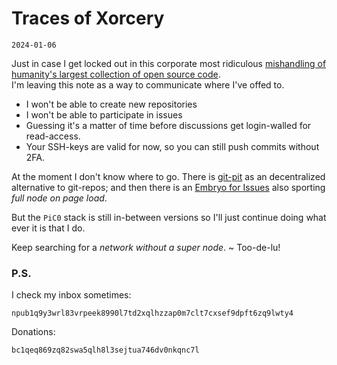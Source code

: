 # Traces of Xorcery
`2024-01-06`

Just in case I get locked out in this corporate most ridiculous [mishandling of humanity's largest collection of open source code](https://github.com/orgs/community/discussions/78193).  
I'm leaving this note as a way to communicate where I've offed to.

- I won't be able to create new repositories
- I won't be able to participate in issues
- Guessing it's a matter of time before discussions get login-walled for read-access.
- Your SSH-keys are valid for now, so you can still push commits without 2FA.

At the moment I don't know where to go.
There is [git-pit](https://github.com/decentlabs-north/git-pit) as an decentralized alternative
to git-repos; and then there is an [Embryo for Issues](https://pico-todo.surge.sh/) also sporting
_full node on page load_.

But the `PiC0` stack is still in-between versions so I'll just continue doing what ever it is that I do.

Keep searching for a _network without a super node_.
~ Too-de-lu!


### P.S.

I check my inbox sometimes:

```
npub1q9y3wrl83vrpeek8990l7td2xqlhzzap0m7clt7cxsef9dpft6zq9lwty4
```

Donations:

```
bc1qeq869zq82swa5qlh8l3sejtua746dv0nkqnc7l
```
